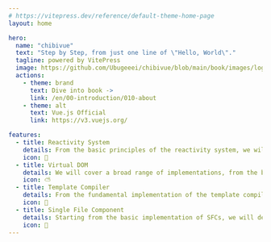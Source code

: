 ```yaml
---
# https://vitepress.dev/reference/default-theme-home-page
layout: home

hero:
  name: "chibivue"
  text: "Step by Step, from just one line of \"Hello, World\"."
  tagline: powered by VitePress
  image: https://github.com/Ubugeeei/chibivue/blob/main/book/images/logo/logo.png?raw=true
  actions:
    - theme: brand
      text: Dive into book ->
      link: /en/00-introduction/010-about
    - theme: alt
      text: Vue.js Official
      link: https://v3.vuejs.org/

features:
  - title: Reactivity System
    details: From the basic principles of the reactivity system, we will cover a wide range of implementations, from EffectScope to advanced APIs like CustomRef.
    icon: 🔆
  - title: Virtual DOM
    details: We will cover a broad range of implementations, from the basic setup of the virtual DOM to patch rendering and scheduler implementations.
    icon: ⛅
  - title: Template Compiler
    details: From the fundamental implementation of the template compiler, we will extend our coverage to data binding and directive implementations.
    icon: 🔁
  - title: Single File Component
    details: Starting from the basic implementation of SFCs, we will delve into a wide range of areas, from script setup to compiler macros and scoped CSS implementations.
    icon: 🎁
---
```


